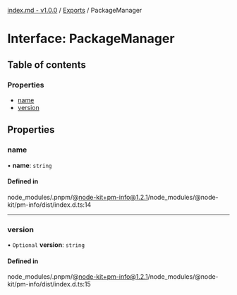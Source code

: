 [index.md - v1.0.0](../README.md) / [Exports](../modules.md) / PackageManager

# Interface: PackageManager

## Table of contents

### Properties

- [name](PackageManager.md#name)
- [version](PackageManager.md#version)

## Properties

### name

• **name**: `string`

#### Defined in

node_modules/.pnpm/@node-kit+pm-info@1.2.1/node_modules/@node-kit/pm-info/dist/index.d.ts:14

---

### version

• `Optional` **version**: `string`

#### Defined in

node_modules/.pnpm/@node-kit+pm-info@1.2.1/node_modules/@node-kit/pm-info/dist/index.d.ts:15
